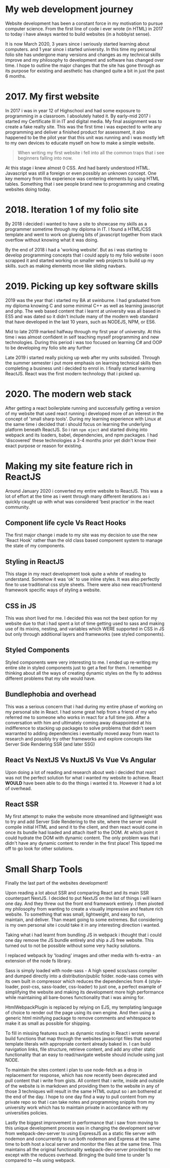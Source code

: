 # My web development journey
Website development has been a constant force in my motivation to pursue computer science.
From the first line of code i ever wrote (in HTML) in 2017 to today i have always wanted to build websites (in a hobbyist sense).

It is now March 2020, 3 years since i seriously started learning about computers. and 1 year since i started university. In this time my personal folio site has undergone many versions and changes as my technical skills improve and my philosophy to development and software has changed over time. I hope to outline the major changes that the site has gone through as its purpose for existing and aesthetic has changed quite a bit in just the past 6 months.

# 2017. My first website
In 2017 i was in year 12 of Highschool and had some exposure to programming in a classroom. I absolutely hated it. By early-mid 2017 i started my Certificate III  in IT and digital media. My final assignment was to create a fake realty site. This was the first time i was expected to write any programming and deliver a finished product for assessment, it also happened to be the pilot year that this unit was running and i was mostly left to my own devices to educate myself on how to make a simple website.

> When writing my first website i fell into all the common traps that i see beginners falling into now.

At this stage i knew almost 0 CSS. And had barely understood HTML. Javascript was still a foreign or even possibly an unknown concept. One key memory from this experience was centering elements by using HTML tables. Something that i see people brand new to programming and creating websites doing today.

# 2018. Iteration 1 of my folio site
By 2018 i decided i wanted to have a site to showcase my skills as a programmer sometime through my diploma in IT. I found a HTML/CSS template and went to work on glueing bits of javascript together from stack overflow without knowing what it was doing.

By the end of 2018 i had a 'working website'. But as i was starting to develop programming concepts that i could apply to my folio website i soon scrapped it and started working on smaller web projects to build up my skills. such as making elements move like sliding navbars.

# 2019. Picking up key software skills
2019 was the year that i started my BA at swinburne. I had graduated from my diploma knowing C and some minimal C++ as well as learning javascript and php. The web based content that i learnt at university was all based in ES5 and was dated so it didn't include many of the modern web standard that have developed in the last 10 years, such as NODEJS, NPM, or ES6.

Mid to late 2019 marked halfway through my first year of university. At this time i was almost confident in self teaching myself programming and new technologies. During this period i was too focused on learning C# and OOP to be developing my folio site any further

Late 2019 i started really picking up web after my units subsided. Through the summer semester i put more emphasis on learning technical skills then completing a business unit i decided to enrol in. I finally started learning ReactJS. React was the first modern technology that i picked up.

# 2020. The modern web stack
After getting a react boilerplate running and successfully getting a version of my website that used react running i developed more of an interest in the concept of 'small sharp tools'. During my learning experience with Linux at the same time i decided that i should focus on learning the underlying platform beneath ReactJS. So i ran ```npm eject``` and started diving into webpack and its loaders, babel, dependencies, and npm packages. I had 'discovered' these technologies a 3-4 months prior yet didn't know their exact purpose or reason for existing.

# Making my site feature rich in ReactJS
Around January 2020 i converted my entire website to ReactJS. This was a lot of effort at the time as i went through many different iterations as i quickly caught up with what was considered 'best practice' in the react community.

## Component life cycle Vs React Hooks
The first major change i made to my site was my decision to use the new 'React Hook' rather than the old class based component system to manage the state of my components.

## Styling in ReactJS
This stage in my react development took quite a white of reading to understand. Somehow it was 'ok' to use inline styles. It was also perfectly fine to use traditional css style sheets. There were also new react/frontend framework specific ways of styling a website.

## CSS in JS
This was short lived for me. I decided this was not the best option for my website due to that i had spent a lot of time getting used to sass and making use of its mixins, nesting, and variables which WERE supported in CSS in JS but only through additional layers and frameworks (see styled components).

## Styled Components
Styled components were very interesting to me. I ended up re-writing my entire site in styled components just to get a feel for them. I remember thinking about all the ways of creating dynamic styles on the fly to address different problems that my site would have.

## Bundlephobia and overhead
This was a serious concern that i had during my entire phase of working on my personal site in React. I had some great help from a friend of my who referred me to someone who works in react for a full time job. After a conversation with him and ultimately coming away disappointed at his indifference to stacking up packages to solve problems that didn't seem warranted to adding dependencies i eventually moved away from react to research and possibly try other frameworks and explore concepts like Server Side Rendering SSR (and later SSG)


## React Vs NextJS Vs NuxtJS Vs Vue Vs Angular
Upon doing a lot of reading and research about web i decided that react was not the perfect solution for what i wanted my website to achieve. React **WOULD** have been able to do the things i wanted it to. However it had a lot of overhead.

## React SSR
My first attempt to make the website more streamlined and lightweight was to try and add Server Side Rendering to the site, where the server would compile initial HTML and send it to the client, and then react would come in once its bundle had loaded and attach itself to the DOM. At which point it could hydrate the DOM with dynamic content. The only problem was that i didn't have any dynamic content to render in the first place! This tipped me off to go look for other solutions.

# Small Sharp Tools
Finally the last part of the websites development!

Upon reading a lot about SSR and comparing React and its main SSR counterpart NextJS. I decided to put NextJS on the list of things i will learn one day. And they threw out the front end framework entirely. I then pivoted my philosophy from wanting to create a visually impressive and feature rich website. To something that was small, lightweight, and easy to run, maintain, and deliver. Than meant going to some extremes. But considering is my own personal site i could take it in any interesting direction i wanted.

Taking what i had learnt from bundling JS in webpack i thought that i could one day remove the JS bundle entirely and ship a JS free website. This turned out to not be possible without some very hacky solutions.

I replaced webpack by 'loading' images and other media with fs-extra - an extension of the node fs library. 

Sass is simply loaded with node-sass - A high speed scss/sass compiler and dumped directly into a distribution/public folder. node-sass comes with its own built in compressor which reduces the dependencies from 4 (style-loader, post-css, sass-loader, css-loader) to just one, a perfect example of simplifying the website and making its development more high performance while maintaining all bare-bones functionality that i was aiming for.

HtmlWebpackPlugin is replaced by relying on EJS, my templating language of choice to render out the page using its own engine. And then using a generic html minifying package to remove comments and whitespace to make it as small as possible for shipping.

To fill in missing features such as dynamic routing in React i wrote several build functions that map through the websites javascript files that exported template literals with appropriate content already baked in. I can build navigation links, file structure, retrieve content, and add any other static functionality that an easy to read/navigate website should include using just NODE.

To maintain the sites content i plan to use node-fetch as a drop in replacement for response, which has now recently been deprecated and pull content that i write from gists. All content that i write, inside and outside of the website is in markdown and providing them to the website in any of those 3 techniques will result in the same HTML output so i am bothered at the end of the day. I hope to one day find a way to pull content from my private repo so that i can take notes and programming snippits from my university work which has to maintain private in accordance with my universities policies.

Lastly the biggest improvement in performance that i saw from moving to this unique development process was in changing the development server from webpack-dev-server to using ExpressJS as a static file server with nodemon and concurrently to run both nodemon and Express at the same time to both host a local server and monitor the files at the same time. This maintains all the original functionality webpack-dev-server provided to me except with the reduces overhead. Bringing the build time to under 1s compared to ~4s using webpack.